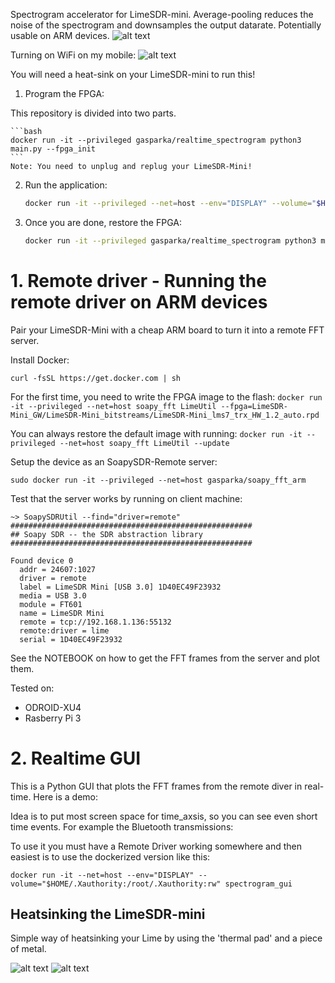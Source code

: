 

Spectrogram accelerator for LimeSDR-mini. Average-pooling reduces the noise of the spectrogram 
and downsamples the output datarate. Potentially usable on ARM devices.
![alt text](https://github.com/gasparka/realtime_spectrogram/blob/master/doc/diagram.bmp "Diagram")

Turning on WiFi on my mobile:
![alt text](https://github.com/gasparka/realtime_spectrogram/blob/master/doc/wify.gif "Wify")

You will need a heat-sink on your LimeSDR-mini to run this!

1. Program the FPGA:

This repository is divided into two parts.

    ```bash
    docker run -it --privileged gasparka/realtime_spectrogram python3 main.py --fpga_init
    ```
    Note: You need to unplug and replug your LimeSDR-Mini!
    
2. Run the application:
    ```bash
    docker run -it --privileged --net=host --env="DISPLAY" --volume="$HOME/.Xauthority:/root/.Xauthority:rw" gasparka/realtime_spectrogram python3 main.py --run
    ```
    
3. Once you are done, restore the FPGA:
    ```bash
    docker run -it --privileged gasparka/realtime_spectrogram python3 main.py --fpga_restore
    ```
# 1. Remote driver - Running the remote driver on ARM devices
Pair your LimeSDR-Mini with a cheap ARM board to turn it into a remote FFT server.

Install Docker:

`curl -fsSL https://get.docker.com | sh`

For the first time, you need to write the FPGA image to the flash:
`docker run -it --privileged --net=host soapy_fft LimeUtil --fpga=LimeSDR-Mini_GW/LimeSDR-Mini_bitstreams/LimeSDR-Mini_lms7_trx_HW_1.2_auto.rpd`

You can always restore the default image with running:
`docker run -it --privileged --net=host soapy_fft LimeUtil --update`

Setup the device as an SoapySDR-Remote server:

`sudo docker run -it --privileged --net=host gasparka/soapy_fft_arm`

Test that the server works by running on client machine:

```
~> SoapySDRUtil --find="driver=remote"
######################################################
## Soapy SDR -- the SDR abstraction library
######################################################

Found device 0
  addr = 24607:1027
  driver = remote
  label = LimeSDR Mini [USB 3.0] 1D40EC49F23932
  media = USB 3.0
  module = FT601
  name = LimeSDR Mini
  remote = tcp://192.168.1.136:55132
  remote:driver = lime
  serial = 1D40EC49F23932
```

See the NOTEBOOK on how to get the FFT frames from the server and plot them.

Tested on:
* ODROID-XU4
* Rasberry Pi 3

# 2. Realtime GUI
This is a Python GUI that plots the FFT frames from the remote diver in real-time.
Here is a demo:

Idea is to put most screen space for time_axsis, so you can see even short time events. For
example the Bluetooth transmissions:

To use it you must have a Remote Driver working somewhere and then easiest is to
use the dockerized version like this:

`docker run -it --net=host --env="DISPLAY" --volume="$HOME/.Xauthority:/root/.Xauthority:rw" spectrogram_gui`





Heatsinking the LimeSDR-mini
----------------------------

Simple way of heatsinking your Lime by using the 'thermal pad' and a piece of metal.

![alt text](https://github.com/gasparka/realtime_spectrogram/blob/master/doc/IMG_9411.JPG)
![alt text](https://github.com/gasparka/realtime_spectrogram/blob/master/doc/IMG_9408.JPG)
